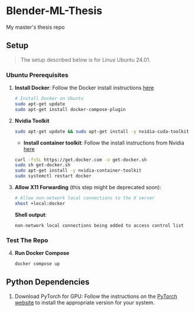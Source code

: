 # Blender-ML-Thesis
My master's thesis repo

## Setup
> The setup described below is for Linux Ubuntu 24.01.

### Ubuntu Prerequisites

1. **Install Docker**: Follow the Docker install instructions [here](https://docs.docker.com/desktop/setup/install/linux/ubuntu/)
    ```bash
    # Install Docker on Ubuntu
    sudo apt-get update
    sudo apt-get install docker-compose-plugin
    ```

2. **Nvidia Toolkit**
    ```bash
    sudo apt-get update && sudo apt-get install -y nvidia-cuda-toolkit
    ```
    - **Install container toolkit**: Follow the install instructions from Nvidia [here](https://docs.nvidia.com/datacenter/cloud-native/container-toolkit/latest/install-guide.html#setting-up-nvidia-container-toolkit)
    ```bash
    curl -fsSL https://get.docker.com -o get-docker.sh
    sudo sh get-docker.sh
    sudo apt-get install -y nvidia-container-toolkit
    sudo systemctl restart docker
    ```

3. **Allow X11 Forwarding** (this step might be deprecated soon):
    ```bash
    # Allow non-network local connections to the X server
    xhost +local:docker
    ```
    **Shell output**:
    ```
    non-network local connections being added to access control list
    ```

### Test The Repo

4. **Run Docker Compose**
    ```bash
    docker compose up
    ```

## Python Dependencies

1. Download PyTorch for GPU: Follow the instructions on the [PyTorch website](https://pytorch.org/get-started/locally/) to install the appropriate version for your system.